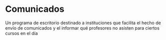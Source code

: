 # Comunicados
Un programa de escritorio destinado a instituciones que facilita el hecho de envío de comunicados y el informar qué profesores no asisten para ciertos cursos en el día
